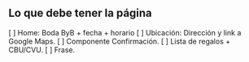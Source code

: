 ## Lo que debe tener la página
[ ] Home: Boda ByB + fecha + horario
[ ] Ubicación: Dirección y link a Google Maps.
[ ] Componente Confirmación.
[ ] Lista de regalos + CBU/CVU.
[ ] Frase.
